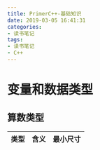 ```yaml
---
title: PrimerC++-基础知识
date: 2019-03-05 16:41:31
categories:
- 读书笔记
tags:
- 读书笔记
- C++
---
```


# 变量和数据类型

## 算数类型

|类型|含义|最小尺寸|
|---|-|-|
